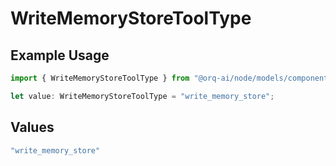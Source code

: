# WriteMemoryStoreToolType

## Example Usage

```typescript
import { WriteMemoryStoreToolType } from "@orq-ai/node/models/components";

let value: WriteMemoryStoreToolType = "write_memory_store";
```

## Values

```typescript
"write_memory_store"
```